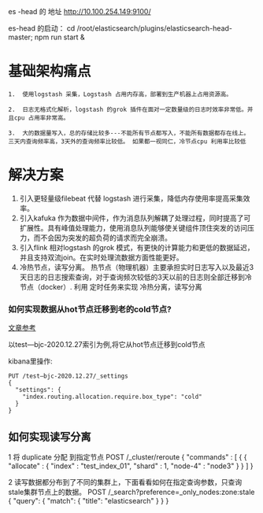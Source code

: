 

es -head 的 地址 http://10.100.254.149:9100/

es-head 的启动： cd /root/elasticsearch/plugins/elasticsearch-head-master;  npm run start &

# 基础架构痛点

	1.	使用logstash 采集，Logstash 占用内存高，部署到生产机器上占用资源高。

	2.	日志无格式化解析，logstash 的grok 插件在面对一定数量级的日志时效率非常低。并且cpu 占用率非常高。

	3.	大的数据量写入，总的存储比较多---不能所有节点都写入，不能所有数据都存在线上。  三天内查询频率高，3天外的查询频率比较低。 如果都一视同仁，冷节点cpu 利用率比较低

# 解决方案

  1.  引入更轻量级filebeat 代替 logstash 进行采集，降低内存使用率提高采集效率。
  2.  引入kafuka 作为数据中间件，作为消息队列解耦了处理过程，同时提高了可扩展性。具有峰值处理能力，使用消息队列能够使关键组件顶住突发的访问压力，而不会因为突发的超负荷的请求而完全崩溃。
  3.  引入flink 相对logstash 的grok 模式，有更快的计算能力和更低的数据延迟，并且支持双流join。在实时处理流数据方面性能更好。
  4.  冷热节点，读写分离。     热节点（物理机器）主要承担实时日志写入以及最近3天日志的日志搜索查询，对于查询频次较低的3天以前的日志则全部迁移到冷节点（docker）. 利用 定时任务来实现 冷热分离，读写分离


### 如何实现数据从hot节点迁移到老的cold节点?
[文章参考](https://blog.csdn.net/xiaomin1991222/article/details/84761265?utm_medium=distribute.pc_relevant.none-task-blog-baidujs_baidulandingword-6&spm=1001.2101.3001.4242)

以test—bjc-2020.12.27索引为例,将它从hot节点迁移到cold节点

kibana里操作:
```
PUT /test—bjc-2020.12.27/_settings 
{ 
  "settings": { 
    "index.routing.allocation.require.box_type": "cold"
  } 
}
```
## 如何实现读写分离
1  将 duplicate 分配 到指定节点
POST /_cluster/reroute
{
    "commands" : [ {
        {
          "allocate" : {
              "index" : "test_index_01", "shard" : 1, "node-4" : "node3"
          }
        }
    ]
}

2 读写数据都分布到了不同的集群上，下面看看如何在指定查询参数，只查询stale集群节点上的数据。
POST /_search?preference=_only_nodes:zone:stale
{
    "query": {
        "match": {
            "title": "elasticsearch"
        }
    }
}

